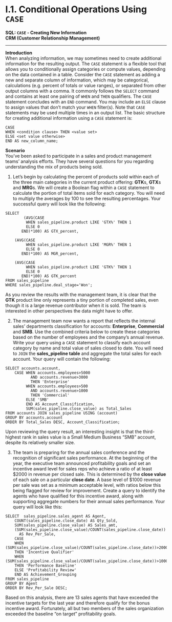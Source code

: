 # I.1. Conditional Operations Using `CASE`        

**SQL: `CASE` - Creating New Information**        
**CRM (Customer Relationship Management)**        
  
--------------

**Introduction**      
When analyzing information, we may sometimes need to create additional information for the resulting output. The `CASE` statement is a flexible tool that allows you to conditionally assign categories or compute values, depending on the data contained in a table. Consider the `CASE` statement as adding a new and separate column of information, which may be categorical,  calculations (e.g. percent of totals or value ranges), or separated from other output columns with a comma. It commonly follows the `SELECT` command and contains at least one pairing of `WHEN` and `THEN` qualifiers. The `CASE` statement concludes with an `END` command. You may include an `ELSE` clause to assign values that don’t match your `WHEN` filter(s). Note that `CASE` statements may be used multiple times in an output list. The basic structure for creating additional information using a `CASE` statement is:

```
CASE 
WHEN <condition clause> THEN <value set>
ELSE <set value otherwise>
END AS new_column_name;
```

**Scenario**         
You’ve been asked to participate in a sales and product management teams’ analysis efforts. They have several questions for you regarding understanding the mix of products being sold. 

1.	Let’s begin by calculating the percent of products sold within each of the three main categories in the current product offering: **GTK**s, **GTX**s and **MRG**s. We will create a Boolean flag within a `CASE` statement to calculate the portion of total items sold for each category. You will need to multiply the averages by 100 to see the resulting percentages. Your successful query will look like the following:

```
SELECT
    	(AVG(CASE			
		 WHEN sales_pipeline.product LIKE 'GTX%' THEN 1
		 ELSE 0			
	   END)*100) AS GTX_percent,
	
	(AVG(CASE			
		 WHEN sales_pipeline.product LIKE 'MGR%' THEN 1
		 ELSE 0			
	   END)*100) AS MGR_percent,

	(AVG(CASE			
		 WHEN sales_pipeline.product LIKE 'GTK%' THEN 1
		 ELSE 0			
	   END)*100) AS GTK_percent
FROM sales_pipeline
WHERE sales_pipeline.deal_stage='Won';
```
 
As you review the results with the management team, it is clear that the **GTK** product line only represents a tiny portion of completed sales, even though it is a large revenue contributor when it is sold.  The team is interested in other perspectives the data might have to offer.
 
2.	The management team now wants a report that reflects the internal sales’ departments classification for accounts: **Enterprise**, **Commercial** and **SMB**. Use the combined criteria below to create these categories based on the number of employees and the company’s annual revenue. Write your query using a `CASE` statement to classify each account category by name and total value of sales closed to date. You will need to `JOIN` the **sales_pipeline table** and aggregate the total sales for each account. Your query will contain the following:

```
SELECT accounts.account,
    CASE WHEN accounts.employees>5000 
           AND accounts.revenue>3000 
           THEN 'Enterprise'
         WHEN accounts.employees>500 
           AND accounts.revenue>1000 
           THEN 'Commercial'
         ELSE 'SMB'
         END AS Account_Classification,
         SUM(sales_pipeline.close_value) as Total_Sales
FROM accounts JOIN sales_pipeline USING (account)
GROUP BY accounts.account
ORDER BY Total_Sales DESC, Account_Classification;
```

Upon reviewing the query result, an interesting insight is that the third-highest rank in sales value is a Small Medium Business “SMB” account, despite its relatively smaller size.
 
3.	The team is preparing for the annual sales conference and the recognition of significant sales performance. At the beginning of the year, the executive team announced profitability goals and set an incentive award level for sales reps who achieve a ratio of at least $2000 in revenue per closed sale. This is determined by the **close value** of each sale on a particular **close date**.   A base level of $1000 revenue per sale was set as a minimum acceptable level, with ratios below this being flagged for review for improvement. Create a query to identify the agents who have qualified for this incentive award, along with supporting aggregate numbers for their annual sales performance. Your query will look like this:

```
SELECT  sales_pipeline.sales_agent AS Agent,
    COUNT(sales_pipeline.close_date) AS Qty_Sold,
    SUM(sales_pipeline.close_value) AS Sales_amt,
    (SUM(sales_pipeline.close_value)/COUNT(sales_pipeline.close_date))
      AS Rev_Per_Sale,       
    CASE            
    WHEN (SUM(sales_pipeline.close_value)/COUNT(sales_pipeline.close_date))>2000 
    THEN 'Incentive Qualifier'          
    WHEN (SUM(sales_pipeline.close_value)/COUNT(sales_pipeline.close_date))>1000 
    THEN 'Performance Baseline'
    ELSE 'Profitability Review'
    END AS Achievement_Grouping
FROM sales_pipeline 
GROUP BY Agent 
ORDER BY Rev_Per_Sale DESC;
```

Based on this analysis, there are 13 sales agents that have exceeded the incentive targets for the last year and therefore qualify for the bonus incentive award. Fortunately, all but two members of the sales organization exceeded the baseline “on target” profitability goals.
